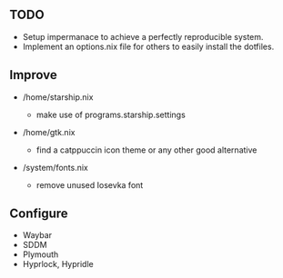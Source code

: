 ## TODO
- Setup impermanace to achieve a perfectly reproducible system.
- Implement an options.nix file for others to easily install the dotfiles.

## Improve

- /home/starship.nix
    * make use of programs.starship.settings

- /home/gtk.nix 
    * find a catppuccin icon theme or any other good alternative

- /system/fonts.nix
    * remove unused Iosevka font

## Configure
- Waybar 
- SDDM
- Plymouth
- Hyprlock, Hypridle
